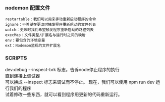 ### nodemon 配置文件
```
restartable：我们可以用来手动重新启动程序的命令
ignore：不希望在更改时触发程序重新启动的文件列表
watch：更改时我们希望触发程序重新启动的路径列表
execMap：文件类型/扩展名与运行时之间的映射
env：要包含的环境变量
ext：Nodemon监视的文件扩展名
```

### SCRIPTS
dev:debug --inspect-brk 标志，告诉node停止程序的执行  
直到连接上调试器  
可以换成 --inspect 标志来调试而不停止。
现在，我们可以使用 npm run dev 运行我们的程序  
试着修改一些东西，就可以看到程序用更新的代码重新运行。
